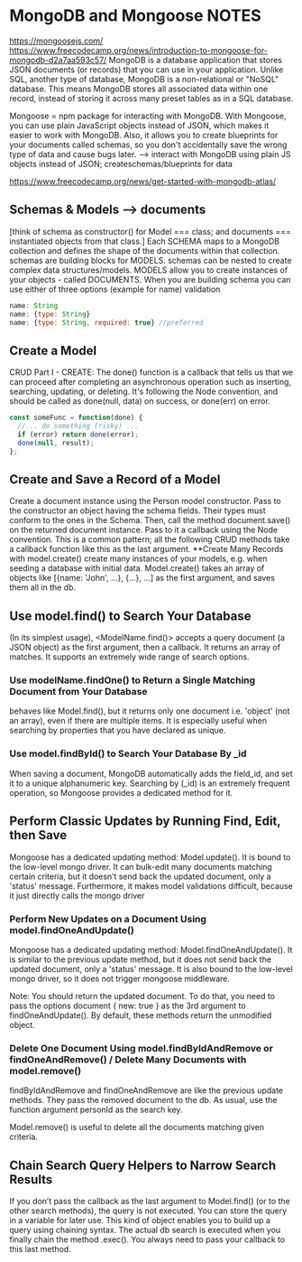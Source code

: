 # MongoDB and Mongoose NOTES

<https://mongoosejs.com/>
<https://www.freecodecamp.org/news/introduction-to-mongoose-for-mongodb-d2a7aa593c57/>
MongoDB is a database application that stores JSON documents (or records) that you can use in your application.
Unlike SQL, another type of database, MongoDB is a non-relational or "NoSQL" database. This means MongoDB stores all associated data within one record, instead of storing it across many preset tables as in a SQL database.

Mongoose = npm package for interacting with MongoDB.
With Mongoose, you can use plain JavaScript objects instead of JSON, which makes it easier to work with MongoDB.
Also, it allows you to create blueprints for your documents called schemas, so you don't accidentally save the wrong type of data and cause bugs later.
--> interact with MongoDB using plain JS objects instead of JSON; createschemas/blueprints for data

<https://www.freecodecamp.org/news/get-started-with-mongodb-atlas/>

## Schemas & Models --> documents

[think of schema as constructor() for Model === class; and documents === instantiated objects from that class.]
Each SCHEMA maps to a MongoDB collection and defines the shape of the documents within that collection.
schemas are building blocks for MODELS. schemas can be nested to create complex data structures/models.
MODELS allow you to create instances of your objects - called DOCUMENTS.
When you are building schema you can use either of three options (example for name) validation

```js
name: String
name: {type: String}
name: {type: String, required: true} //preferred
```

## Create a Model

CRUD Part I - CREATE:
The done() function is a callback that tells us that we can proceed after completing an asynchronous operation such as inserting, searching, updating, or deleting.
It's following the Node convention, and should be called as done(null, data) on success, or done(err) on error.

```js
const someFunc = function(done) {
  //... do something (risky) ...
  if (error) return done(error);
  done(null, result);
};
```

## Create and Save a Record of a Model

Create a document instance using the Person model constructor. Pass to the constructor an object having the schema fields. Their types must conform to the ones in the Schema.
Then, call the method document.save() on the returned document instance. Pass to it a callback using the Node convention. This is a common pattern; all the following CRUD methods take a callback function like this as the last argument.
**Create Many Records with model.create()
create many instances of your models, e.g. when seeding a database with initial data. Model.create() takes an array of objects like [{name: 'John', ...}, {...}, ...] as the first argument, and saves them all in the db.

## Use model.find() to Search Your Database

(In its simplest usage), <ModelName.find()> accepts a query document (a JSON object) as the first argument, then a callback. It returns an array of matches. It supports an extremely wide range of search options.

### Use modelName.findOne() to Return a Single Matching Document from Your Database

behaves like Model.find(), but it returns only one document i.e. 'object' (not an array), even if there are multiple items. It is especially useful when searching by properties that you have declared as unique.

### Use model.findById() to Search Your Database By _id

When saving a document, MongoDB automatically adds the field_id, and set it to a unique alphanumeric key. Searching by (_id) is an extremely frequent operation, so Mongoose provides a dedicated method for it.

## Perform Classic Updates by Running Find, Edit, then Save

Mongoose has a dedicated updating method: Model.update(). It is bound to the low-level mongo driver. It can bulk-edit many documents matching certain criteria, but it doesn’t send back the updated document, only a 'status' message. Furthermore, it makes model validations difficult, because it just directly calls the mongo driver

### Perform New Updates on a Document Using model.findOneAndUpdate()

Mongoose has a dedicated updating method: Model.findOneAndUpdate().
It is similar to the previous update method, but it does not send back the updated document, only a 'status' message. It is also bound to the low-level mongo driver, so it does not trigger mongoose middleware.

Note: You should return the updated document. To do that, you need to pass the options document { new: true } as the 3rd argument to findOneAndUpdate(). By default, these methods return the unmodified object.

### Delete One Document Using model.findByIdAndRemove or findOneAndRemove() / Delete Many Documents with model.remove()

findByIdAndRemove and findOneAndRemove are like the previous update methods. They pass the removed document to the db. As usual, use the function argument personId as the search key.

Model.remove() is useful to delete all the documents matching given criteria.

## Chain Search Query Helpers to Narrow Search Results

If you don’t pass the callback as the last argument to Model.find() (or to the other search methods), the query is not executed. You can store the query in a variable for later use.
This kind of object enables you to build up a query using chaining syntax.
The actual db search is executed when you finally chain the method .exec().
You always need to pass your callback to this last method.
